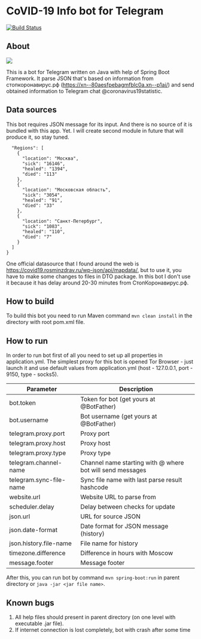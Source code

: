 # **CoVID-19 Info bot for Telegram**
[![Build Status](https://travis-ci.com/temautkin/covid19info.svg?branch=develop)](https://travis-ci.com/temautkin/covid19info)
## About

![](https://raw.githubusercontent.com/temautkin/covid19info/develop/wiki/pics/message-preview.png)

This is a bot for Telegram written on Java with help of Spring Boot Framework. 
It parse JSON that's based on information from стопкоронавирус.рф (https://xn--80aesfpebagmfblc0a.xn--p1ai/) 
and send obtained information to Telegram chat @coronavirus19statistic.

## Data sources
This bot requires JSON message for its input. And there is no source of it is bundled with this app. Yet. I will 
create second module in future that will produce it, so stay tuned.

```json{
  "Regions": [
    {
      "location": "Москва",
      "sick": "16146",
      "healed": "1394",
      "died": "113"
    },
    {
      "location": "Московская область",
      "sick": "3054",
      "healed": "91",
      "died": "33"
    },
    {
      "location": "Санкт-Петербург",
      "sick": "1083",
      "healed": "110",
      "died": "7"
    }
  ]
}
```

One official datasource that I found around the web is 
https://covid19.rosminzdrav.ru/wp-json/api/mapdata/, but to use it, you have to make some changes to files in DTO package.
In this bot I don't use it because it has delay around 20-30 minutes from СтопКоронавирус.рф.

## How to build
To build this bot you need to run Maven command `mvn clean install` in the
directory with root pom.xml file.

## How to run
In order to run bot first of all you need to set up all properties in application.yml. The simplest proxy for this bot
is opened Tor Browser - just launch it and use default values from application.yml (host - 127.0.0.1, port - 9150,
type - socks5).

| Parameter               | Description                                                    |
|-------------------------|----------------------------------------------------------------|
| bot.token               | Token for bot (get yours at @BotFather)                        |
| bot.username            | Bot username (get yours at @BotFather)                         |
| telegram.proxy.port     | Proxy port                                                     |
| telegram.proxy.host     | Proxy host                                                     |
| telegram.proxy.type     | Proxy type                                                     |
| telegram.channel-name   | Channel name starting with @ where bot will send messages      |
| telegram.sync-file-name | Sync file name with last parse result hashcode                 |
| website.url             | Website URL to parse from                                      |
| scheduler.delay         | Delay between checks for update                                |
| json.url                | URL for source JSON                                            |
| json.date-format        | Date format for JSON message (history)                         |
| json.history.file-name  | File name for history                                          |
| timezone.difference     | Difference in hours with Moscow                                |
| message.footer          | Message footer                                                 |

After this, you can run bot by command `mvn spring-boot:run` in parent directory or 
`java -jar <jar file name>`.

## Known bugs
1. All help files should present in parent directory (on one level with executable .jar file).
2. If internet connection is lost completely, bot with crash after some time


